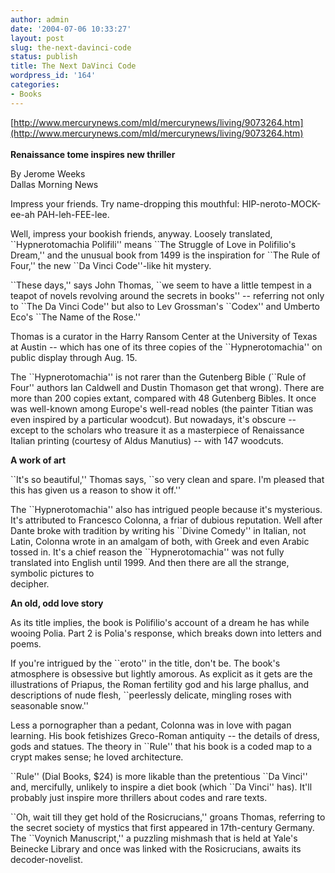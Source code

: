 ```yaml
---
author: admin
date: '2004-07-06 10:33:27'
layout: post
slug: the-next-davinci-code
status: publish
title: The Next DaVinci Code
wordpress_id: '164'
categories:
- Books
---
```


[http://www.mercurynews.com/mld/mercurynews/living/9073264.htm](http://www.mercurynews.com/mld/mercurynews/living/9073264.htm)
\
\
**Renaissance tome inspires new thriller**

By Jerome Weeks\
Dallas Morning News

Impress your friends. Try name-dropping this mouthful:
HIP-neroto-MOCK-ee-ah PAH-leh-FEE-lee.

Well, impress your bookish friends, anyway. Loosely translated,
\`\`Hypnerotomachia Polifili'' means \`\`The Struggle of Love in
Polifilio's Dream,'' and the unusual book from 1499 is the inspiration
for \`\`The Rule of Four,'' the new \`\`Da Vinci Code''-like hit
mystery.

\`\`These days,'' says John Thomas, \`\`we seem to have a little tempest
in a teapot of novels revolving around the secrets in books'' --
referring not only to \`\`The Da Vinci Code'' but also to Lev Grossman's
\`\`Codex'' and Umberto Eco's \`\`The Name of the Rose.''

Thomas is a curator in the Harry Ransom Center at the University of
Texas at Austin -- which has one of its three copies of the
\`\`Hypnerotomachia'' on public display through Aug. 15.

The \`\`Hypnerotomachia'' is not rarer than the Gutenberg Bible
(\`\`Rule of Four'' authors Ian Caldwell and Dustin Thomason get that
wrong). There are more than 200 copies extant, compared with 48
Gutenberg Bibles. It once was well-known among Europe's well-read nobles
(the painter Titian was even inspired by a particular woodcut). But
nowadays, it's obscure -- except to the scholars who treasure it as a
masterpiece of Renaissance Italian printing (courtesy of Aldus Manutius)
-- with 147 woodcuts.

**A work of art**

\`\`It's so beautiful,'' Thomas says, \`\`so very clean and spare. I'm
pleased that this has given us a reason to show it off.''

The \`\`Hypnerotomachia'' also has intrigued people because it's
mysterious. It's attributed to Francesco Colonna, a friar of dubious
reputation. Well after Dante broke with tradition by writing his
\`\`Divine Comedy'' in Italian, not Latin, Colonna wrote in an amalgam
of both, with Greek and even Arabic tossed in. It's a chief reason the
\`\`Hypnerotomachia'' was not fully translated into English until 1999.
And then there are all the strange, symbolic pictures to\
decipher.

**An old, odd love story**

As its title implies, the book is Polifilio's account of a dream he has
while wooing Polia. Part 2 is Polia's response, which breaks down into
letters and poems.

If you're intrigued by the \`\`eroto'' in the title, don't be. The
book's atmosphere is obsessive but lightly amorous. As explicit as it
gets are the illustrations of Priapus, the Roman fertility god and his
large phallus, and descriptions of nude flesh, \`\`peerlessly delicate,
mingling roses with seasonable snow.''

Less a pornographer than a pedant, Colonna was in love with pagan
learning. His book fetishizes Greco-Roman antiquity -- the details of
dress, gods and statues. The theory in \`\`Rule'' that his book is a
coded map to a crypt makes sense; he loved architecture.

\`\`Rule'' (Dial Books, $24) is more likable than the pretentious \`\`Da
Vinci'' and, mercifully, unlikely to inspire a diet book (which \`\`Da
Vinci'' has). It'll probably just inspire more thrillers about codes and
rare texts.

\`\`Oh, wait till they get hold of the Rosicrucians,'' groans Thomas,
referring to the secret society of mystics that first appeared in
17th-century Germany. The \`\`Voynich Manuscript,'' a puzzling mishmash
that is held at Yale's Beinecke Library and once was linked with the
Rosicrucians, awaits its decoder-novelist.
